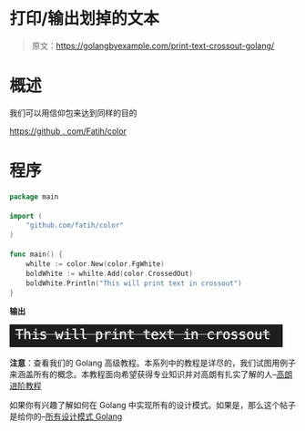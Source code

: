 # 打印/输出划掉的文本

> 原文：<https://golangbyexample.com/print-text-crossout-golang/>

# **概述**

我们可以用信仰包来达到同样的目的

[https://github . com/Fatih/color](https://github.com/fatih/color)

# **程序**

```go
package main

import (
	"github.com/fatih/color"
)

func main() {
	whilte := color.New(color.FgWhite)
	boldWhite := whilte.Add(color.CrossedOut)
	boldWhite.Println("This will print text in crossout")
}
```

**输出**

![](img/12f7cb1df58a4a34263e258c0b035cd1.png)

**注意**：查看我们的 Golang 高级教程。本系列中的教程是详尽的，我们试图用例子来涵盖所有的概念。本教程面向希望获得专业知识并对高朗有扎实了解的人–[高朗进阶教程](https://golangbyexample.com/golang-comprehensive-tutorial/)

如果你有兴趣了解如何在 Golang 中实现所有的设计模式。如果是，那么这个帖子是给你的–[所有设计模式 Golang](https://golangbyexample.com/all-design-patterns-golang/)